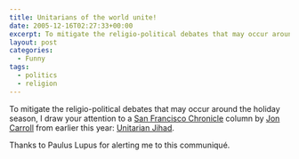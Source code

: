 ```yaml
---
title: Unitarians of the world unite!
date: 2005-12-16T02:27:33+00:00
excerpt: To mitigate the religio-political debates that may occur around the holiday season, I draw your attention to a San
layout: post
categories:
  - Funny
tags:
  - politics
  - religion
---
```

To mitigate the religio-political debates that may occur around the holiday season, I draw your attention to a [San Francisco Chronicle](http://sfgate.com/) column by [Jon Carroll](http://sfgate.com/columnists/carroll/) from earlier this year: [Unitarian Jihad](http://www.sfgate.com/entertainment/carroll/article/JON-CARROLL-3324002.php).

Thanks to Paulus Lupus for alerting me to this communiqué.